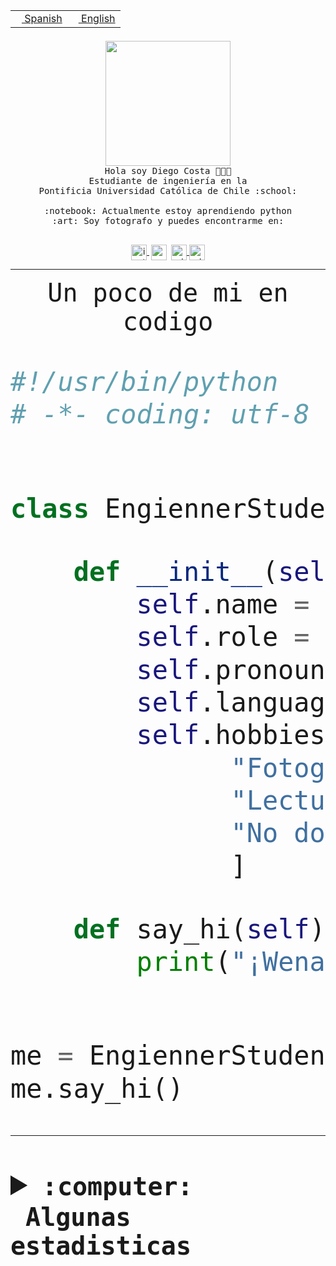 <table border="0"  align="right">
 <tr><td><a href="README.md"><img src="https://upload.wikimedia.org/wikipedia/commons/thumb/8/89/Bandera_de_Espa%C3%B1a.svg/1200px-Bandera_de_Espa%C3%B1a.svg.png" height="10"> Spanish</a></td>
 <td><a href="README.en.md"><img src="https://upload.wikimedia.org/wikipedia/commons/a/a4/Flag_of_the_United_States.svg" height="10"> English</a></td></tr>
</table><br><br><br>


<p align="center">
  <img src="https://github.com/diegocostares/diegocostares/blob/main/Images/aaa2.gif?raw=true" height="200px" weight="200px">
  <br><samp>
    Hola soy Diego Costa 👨🏻‍💻<br>
    Estudiante de ingeniería en la <br>
    Pontificia Universidad Católica de Chile :school:<br>
  <br>
    :notebook: Actualmente estoy aprendiendo python <br>
    :art: Soy fotografo y puedes encontrarme en: <br>
  <br></samp>
  
</p>

<p align="center">
   <a href="https://instagram.com/diegocosta_no" target="blank">
    <img 
    align="center" src="https://cdn.jsdelivr.net/npm/simple-icons@3.0.1/icons/instagram.svg" alt="instagram" height="25px" width="25px" />
  </a>
  <a style="border: 3px solid; color: white;"href="https://t.me/diegocosta_no" target="blank">
  <img
  align="center" alt="Telegram" width="25px" src="https://icons-for-free.com/iconfiles/png/512/Telegram-1324888767380505522.png" />
</a>
<a href="https://api.whatsapp.com/send?phone=56971897835&text=Hola!" target="blank">
  <img
  align="center" alt="wtsp" width="25px" src="https://img.icons8.com/pastel-glyph/2x/whatsapp--v2.png" />
</a>
<a href="https://www.linkedin.com/in/diego-costa-786249213/" target="blank">
  <img
  align="center" alt="wtsp" width="25px" src="https://img.icons8.com/metro/452/linkedin.png" />
</a>

  </a>
</p>

---


<p align="center"><font size="25"><samp>Un poco de mi en codigo</samp></front></p>


```python
#!/usr/bin/python
# -*- coding: utf-8 -*-


class EngiennerStudent:

    def __init__(self):
        self.name = "Diego Costa"
        self.role = "Estudiante"
        self.pronouns = "he/him"
        self.language_spoken = ["es_CL", "en_US"]
        self.hobbies = [
              "Fotografia",
              "Lectura",
              "No dormir",
              ]

    def say_hi(self):
        print("¡Wena mundo!")


me = EngiennerStudent()
me.say_hi()
```
---
<details>
  <summary><b><samp>:computer: &nbsp;Algunas estadisticas</samp></b></summary>
  <br/></p>

<!--START_SECTION:waka-->
![Code Time](http://img.shields.io/badge/Code%20Time-807%20hrs%2015%20mins-blue)

**Soy nocturno 🦉** 

```text
🌞 Mañana                 9 commits           ░░░░░░░░░░░░░░░░░░░░░░░░░   00.40 % 
🌆 Día                    693 commits         ████████░░░░░░░░░░░░░░░░░   30.77 % 
🌃 Tarde                  976 commits         ███████████░░░░░░░░░░░░░░   43.34 % 
🌙 Noche                  574 commits         ██████░░░░░░░░░░░░░░░░░░░   25.49 % 
```
📅 **Soy más productivo los Martes** 

```text
Lunes                    350 commits         ████░░░░░░░░░░░░░░░░░░░░░   15.54 % 
Martes                   452 commits         █████░░░░░░░░░░░░░░░░░░░░   20.07 % 
Miércoles                302 commits         ███░░░░░░░░░░░░░░░░░░░░░░   13.41 % 
Jueves                   279 commits         ███░░░░░░░░░░░░░░░░░░░░░░   12.39 % 
Viernes                  367 commits         ████░░░░░░░░░░░░░░░░░░░░░   16.30 % 
Sábado                   204 commits         ██░░░░░░░░░░░░░░░░░░░░░░░   09.06 % 
Domingo                  298 commits         ███░░░░░░░░░░░░░░░░░░░░░░   13.23 % 
```


📊 **Esta semana me dediqué a** 

```text
🐱‍💻 Proyectos: 
2023-1-S4-Grupo2-Backend 8 hrs 8 mins        ████████████████░░░░░░░░░   62.34 % 
Arqui-31                 3 hrs 2 mins        ██████░░░░░░░░░░░░░░░░░░░   23.30 % 
gpti-scrapper-main       52 mins             ██░░░░░░░░░░░░░░░░░░░░░░░   06.65 % 
proyecto-grupo-31        23 mins             █░░░░░░░░░░░░░░░░░░░░░░░░   03.05 % 
latex-templates          22 mins             █░░░░░░░░░░░░░░░░░░░░░░░░   02.92 % 
```


 Last Updated on 19/04/2023 18:23:53 UTC
<!--END_SECTION:waka-->
  
  

<p align="center"> <img src="https://github-readme-stats.vercel.app/api?username=diegocostares&show_icons=true&theme=ayu-mirage" alt="abhisheknaiidu" /></p>
 
</details>
